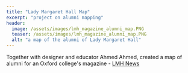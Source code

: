 ```yaml
---
title: "Lady Margaret Hall Map"
excerpt: "project on alumni mapping"
header:
  image: /assets/images/lmh_magazine_alumni_map.PNG
  teaser: /assets/images/lmh_magazine_alumni_map.PNG
  alt: "a map of the alumni of Lady Margaret Hall"
---
```

Together with designer and educator Ahmed Ahmed, created a map of alumni for an Oxford college's magazine - <a href="http://www.lmh.ox.ac.uk/alumni/connect/publications">LMH News</a>
